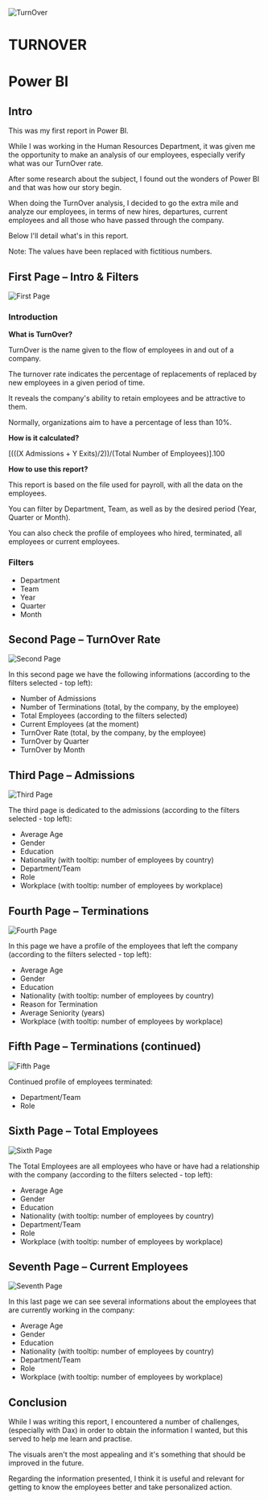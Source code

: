 ![TurnOver](https://github.com/AnaPatSilva/TurnOver-Power-BI-/blob/main/Images/TurnOver.jpg)
# TURNOVER
# Power BI

## Intro
This was my first report in Power BI.

While I was working in the Human Resources Department, it was given me the opportunity to make an analysis of our employees, especially verify what was our TurnOver rate.

After some research about the subject, I found out the wonders of Power BI and that was how our story begin.

When doing the TurnOver analysis, I decided to go the extra mile and analyze our employees, in terms of new hires, departures, current employees and all those who have passed through the company.

Below I'll detail what's in this report.

Note: The values have been replaced with fictitious numbers.

## First Page – Intro & Filters
 ![First Page](https://github.com/AnaPatSilva/TurnOver-Power-BI-/blob/main/Images/First_Page.jpg)
### Introduction
**What is TurnOver?**

TurnOver is the name given to the flow of employees in and out of a company.

The turnover rate indicates the percentage of replacements of replaced by new employees in a given period of time.

It reveals the company's ability to retain employees and be attractive to them.

Normally, organizations aim to have a percentage of less than 10%.

**How is it calculated?**

[(((X Admissions + Y Exits)/2))/(Total Number of Employees)].100

**How to use this report?**

This report is based on the file used for payroll, with all the data on the employees.

You can filter by Department, Team, as well as by the desired period (Year, Quarter or Month).

You can also check the profile of employees who hired, terminated, all employees or current employees.

### Filters
- Department
- Team
- Year
- Quarter
- Month

## Second Page – TurnOver Rate
![Second Page](https://github.com/AnaPatSilva/TurnOver-Power-BI-/blob/main/Images/Second_Page.jpg)

In this second page we have the following informations (according to the filters selected - top left):
- Number of Admissions
- Number of Terminations (total, by the company, by the employee)
- Total Employees (according to the filters selected)
- Current Employees (at the moment)
- TurnOver Rate (total, by the company, by the employee)
- TurnOver by Quarter
- TurnOver by Month

## Third Page – Admissions
![Third Page](https://github.com/AnaPatSilva/TurnOver-Power-BI-/blob/main/Images/Third_Page.jpg)

The third page is dedicated to the admissions (according to the filters selected - top left):
- Average Age
- Gender
- Education
- Nationality (with tooltip: number of employees by country)
- Department/Team
- Role
- Workplace (with tooltip: number of employees by workplace)

## Fourth Page – Terminations
![Fourth Page](https://github.com/AnaPatSilva/TurnOver-Power-BI/blob/main/Images/Fourth_Page.jpg)

In this page we have a profile of the employees that left the company (according to the filters selected - top left):
- Average Age
- Gender
- Education
- Nationality (with tooltip: number of employees by country)
- Reason for Termination
- Average Seniority (years)
- Workplace (with tooltip: number of employees by workplace)

## Fifth Page – Terminations (continued)
![Fifth Page](https://github.com/AnaPatSilva/TurnOver-Power-BI/blob/main/Images/Fifth_Page.jpg)

Continued profile of employees terminated:
- Department/Team
- Role

## Sixth Page – Total Employees
![Sixth Page](https://github.com/AnaPatSilva/TurnOver-Power-BI/blob/main/Images/Sixth_Page.jpg)

The Total Employees are all employees who have or have had a relationship with the company (according to the filters selected - top left):
- Average Age
- Gender
- Education
- Nationality (with tooltip: number of employees by country)
- Department/Team
- Role
- Workplace (with tooltip: number of employees by workplace)

## Seventh Page – Current Employees
![Seventh Page](https://github.com/AnaPatSilva/TurnOver-Power-BI/blob/main/Images/Seventh_Page.jpg)

In this last page we can see several informations about the employees that are currently working in the company:
- Average Age
- Gender
- Education
- Nationality (with tooltip: number of employees by country)
- Department/Team
- Role
- Workplace (with tooltip: number of employees by workplace)

## Conclusion
While I was writing this report, I encountered a number of challenges, (especially with Dax) in order to obtain the information I wanted, but this served to help me learn and practise.

The visuals aren't the most appealing and it's something that should be improved in the future.

Regarding the information presented, I think it is useful and relevant for getting to know the employees better and take personalized action.
